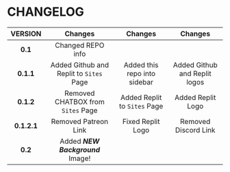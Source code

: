 # CHANGELOG

| **VERSION**        | **Changes**                             | **Changes**                  | **Changes**                       |
|:------------------:|:---------------------------------------:|:----------------------------:|:---------------------------------:|
| **0.1**            | Changed REPO info                       |                              |                                   |
| **0.1.1**          | Added Github and Replit to `Sites` Page | Added this repo into sidebar | Added Github and Replit logos     |
| **0.1.2**          | Removed CHATBOX from `Sites` Page       | Added Replit to `Sites` Page | Added Replit Logo                 |
| **0.1.2.1**        | Removed Patreon Link                    | Fixed Replit Logo            | Removed Discord Link              |
| **0.2**            | Added ***NEW Background*** Image!       |                              |                                   |
